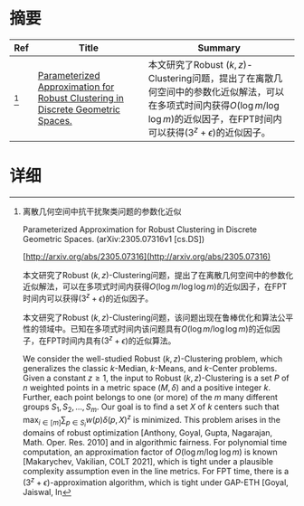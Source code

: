 # 摘要

| Ref | Title | Summary |
| --- | --- | --- |
| [^1] | [Parameterized Approximation for Robust Clustering in Discrete Geometric Spaces.](http://arxiv.org/abs/2305.07316) | 本文研究了Robust $(k, z)$-Clustering问题，提出了在离散几何空间中的参数化近似解法，可以在多项式时间内获得$O(\log m/\log\log m)$的近似因子，在FPT时间内可以获得$(3^z+\epsilon)$的近似因子。 |

# 详细

[^1]: 离散几何空间中抗干扰聚类问题的参数化近似

    Parameterized Approximation for Robust Clustering in Discrete Geometric Spaces. (arXiv:2305.07316v1 [cs.DS])

    [http://arxiv.org/abs/2305.07316](http://arxiv.org/abs/2305.07316)

    本文研究了Robust $(k, z)$-Clustering问题，提出了在离散几何空间中的参数化近似解法，可以在多项式时间内获得$O(\log m/\log\log m)$的近似因子，在FPT时间内可以获得$(3^z+\epsilon)$的近似因子。

    

    本文研究了Robust $(k, z)$-Clustering问题，该问题出现在鲁棒优化和算法公平性的领域中。已知在多项式时间内该问题具有$O(\log m/\log\log m)$的近似因子，在FPT时间内具有$(3^z+\epsilon)$的近似算法。

    We consider the well-studied Robust $(k, z)$-Clustering problem, which generalizes the classic $k$-Median, $k$-Means, and $k$-Center problems. Given a constant $z\ge 1$, the input to Robust $(k, z)$-Clustering is a set $P$ of $n$ weighted points in a metric space $(M,\delta)$ and a positive integer $k$. Further, each point belongs to one (or more) of the $m$ many different groups $S_1,S_2,\ldots,S_m$. Our goal is to find a set $X$ of $k$ centers such that $\max_{i \in [m]} \sum_{p \in S_i} w(p) \delta(p,X)^z$ is minimized.  This problem arises in the domains of robust optimization [Anthony, Goyal, Gupta, Nagarajan, Math. Oper. Res. 2010] and in algorithmic fairness. For polynomial time computation, an approximation factor of $O(\log m/\log\log m)$ is known [Makarychev, Vakilian, COLT $2021$], which is tight under a plausible complexity assumption even in the line metrics. For FPT time, there is a $(3^z+\epsilon)$-approximation algorithm, which is tight under GAP-ETH [Goyal, Jaiswal, In
    

